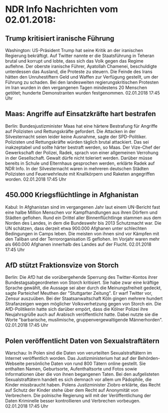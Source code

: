 # NDR Info Nachrichten vom 02.01.2018:


## Trump kritisiert iranische Führung
Washington: US-Präsident Trump hat seine Kritik an der iranischen Regierung bekräftigt. Auf Twitter nannte er die Staatsführung in Teheran brutal und korrupt und lobte, dass sich das Volk gegen das Regime auflehne. Der oberste iranische Führer, Ayatollah Chamenei, beschuldigte unterdessen das Ausland, die Proteste zu steuern. Die Feinde des Irans hätten den Unruhestiftern Geld und Waffen zur Verfügung gestellt, um der Führung zu schaden. Bei den landesweiten regierungskritischen Protesten im Iran wurden in den vergangenen Tagen mindestens 20 Menschen getötet; hunderte Demonstranten wurden festgenommen. 02.01.2018 17:45 Uhr 

## Maas: Angriffe auf Einsatzkräfte hart bestrafen
Berlin: Bundesjustizminister Maas hat eine härtere Bestrafung für Angriffe auf Polizisten und Rettungskräfte gefordert. Die Attacken in der Silvesternacht seien leider keine Ausnahme, sagte der SPD-Politiker. Polizisten und Rettungskräfte würden täglich brutal attackiert. Das sei inakzeptabel und sollte härter bestraft werden, so Maas. Der Vize-Chef der Gewerkschaft der Polizei, Radek, sprach von einer allgemeinen Verrohung in der Gesellschaft. Gewalt dürfe nicht toleriert werden. Darüber müsse bereits in Schule und Elternhaus gesprochen werden, erklärte Radek auf NDR Info. In der Silvesternacht waren in mehreren deutschen Städten Polizisten und Feuerwehrleute mit Knallkörpern und Raketen angegriffen worden. 02.01.2018 17:45 Uhr 

## 450.000 Kriegsflüchtlinge in Afghanistan
Kabul: In Afghanistan sind im vergangenen Jahr laut einem UN-Bericht fast eine halbe Million Menschen vor Kampfhandlungen aus ihren Dörfern und Städten geflohen. Rund ein Drittel aller Binnenflüchtlinge stammen aus dem Norden des Landes, in dem die Bundeswehr bis 2013 Schutzmacht war. Die UN schätzen, dass derzeit etwa 900.000 Afghanen unter schlechten Bedingungen in Camps leben. Die meisten von ihnen sind vor Kämpfen mit den Taliban und der Terrororganisation IS geflohen. Im Vorjahr waren mehr als 660.000 Afghanen innerhalb des Landes auf der Flucht. 02.01.2018 17:45 Uhr 

## AfD stützt Fraktionsvize von Storch
Berlin: Die AfD hat die vorübergehende Sperrung des Twitter-Kontos ihrer Bundestagsabgeordneten von Storch kritisiert. Sie habe zwar eine kräftige Sprache gewählt, die Aussage sei aber durch die Meinungsfreiheit gedeckt, sagte Parteichef Meuthen der "Stuttgarter Zeitung". Er warf Twitter vor, Zensur auszuüben. Bei der Staatsanwaltschaft Köln gingen mehrere hundert Strafanzeigen wegen möglicher Volksverhetzung gegen von Storch ein. Die AfD-Politikerin hatte sich darüber empört, dass die Kölner Polizei ihre Neujahrsgrüße auch auf Arabisch veröffentlicht hatte. Dabei nutzte sie die Worte "barbarische, muslimische, gruppenvergewaltigende Männerhorden". 02.01.2018 17:45 Uhr 

## Polen veröffentlicht Daten von Sexualstraftätern
Warschau: In Polen sind die Daten von verurteilten Sexualstraftätern im Internet veröffentlich worden. Das Justizministerium hat auf der Behörden-Webseite persönliche Daten von rund 800 Tätern online gestellt. Sie enthalten Namen, Geburtsorte, Aufenthaltsorte und Fotos sowie Informationen über die von ihnen begangenen Taten. Bei den aufgelisteten Sexualstraftätern handelt es sich demnach vor allem um Pädophile, die Kinder missbraucht haben. Polens Justizminister Ziobro erklärte, das Recht auf Schutz der Kinder stehe über dem Recht auf Anonymität von Verbrechern. Die polnische Regierung will mit der Veröffentlichung der Daten Kriminelle besser kontrollieren und Verbrechen vorbeugen. 02.01.2018 17:45 Uhr 
